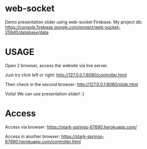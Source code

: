 # web-socket

Demo presentation slider using web-socket Firebase.
My project db: <br>
https://console.firebase.google.com/project/web-socket-259d0/database/data

# **USAGE**
Open 2 browser, access the website via live server.

Just try click left or right:
http://127.0.0.1:8080/controller.html

Then check in the second browser:
http://127.0.0.1:8080/slide.html

Voila! We can use presentation slider! :)

# **Access**
Access via browser:
https://stark-springs-67690.herokuapp.com/

Access in another browser:
https://stark-springs-67690.herokuapp.com/controller.html

